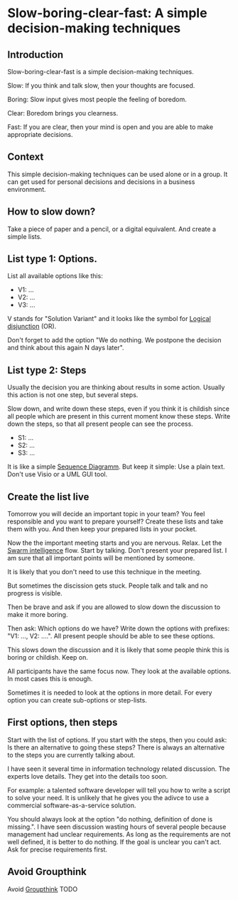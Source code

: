 # Slow-boring-clear-fast: A simple decision-making techniques

## Introduction

Slow-boring-clear-fast is a simple decision-making techniques.

Slow: If you think and talk slow, then your thoughts are focused.

Boring: Slow input gives most people the feeling of boredom.

Clear: Boredom brings you clearness.

Fast: If you are clear, then your mind is open and you are able to make appropriate decisions.

## Context

This simple decision-making techniques can be used alone or in a group. It can get used for personal decisions and decisions
in a business environment.

## How to slow down?

Take a piece of paper and a pencil, or a digital equivalent. And create a simple lists.

## List type 1: Options.

List all available options like this:

 * V1: ...
 * V2: ...
 * V3: ...
 
 V stands for "Solution Variant" and it looks like the symbol for [Logical disjunction](https://en.wikipedia.org/wiki/Logical_disjunction) (OR).
 
 Don't forget to add the option "We do nothing. We postpone the decision and think about this again N days later".
 
 
## List type 2: Steps

Usually the decision you are thinking about results in some action. Usually this action is not one step, but several steps.

Slow down, and write down these steps, even if you think it is childish since all people which are present in this
current moment know these steps. Write down the steps, so that all present people can see the process.

* S1: ...
* S2: ...
* S3: ...

It is like a simple [Sequence Diagramm](https://en.wikipedia.org/wiki/Sequence_diagram). But keep it simple: Use a plain text.
Don't use Visio or a UML GUI tool.

## Create the list **live**

Tomorrow you will decide an important topic in your team? You feel responsible and you want to prepare yourself? Create these
lists and take them with you. And then keep your prepared lists in your pocket.

Now the the important meeting starts and you are nervous. Relax. Let the
[Swarm intelligence](https://en.wikipedia.org/wiki/Swarm_intelligence) flow. Start by talking.
Don't present your prepared list. I am sure that all important points will be mentioned by someone.

It is likely that you don't need to use this technique in the meeting.

But sometimes the discission gets stuck. People talk and talk and no progress is visible.

Then be brave and ask if you are allowed to slow down the discussion to make it more boring.

Then ask: Which options do we have? Write down the options with prefixes: "V1: ..., V2: ....".
All present people should be able to see these options.

This slows down the discussion and it is likely that some people think this is boring or childish. Keep on.

All participants have the same focus now. They look at the available options. In most cases this is enough.

Sometimes it is needed to look at the options in more detail. For every option you can create sub-options or step-lists.

## First options, then steps

Start with the list of options. If you start with the steps, then you could ask: Is there an alternative to going these
steps? There is always an alternative to the steps you are currently talking about.

I have seen it several time in information technology related discussion. The experts love details. They get into the
details too soon.

For example: a talented software developer will tell you how to write a script to solve your need. It is unlikely that he
gives you the adivce to use a commercial software-as-a-service solution.

You should always look at the option "do nothing, definition of done is missing.". I have seen discussion wasting hours of several people because management 
had unclear requirements. As long as the requirements are not well defined, it is better to do nothing. 
If the goal is unclear you can't act. Ask for precise requirements first.



## Avoid Groupthink

Avoid [Groupthink](https://en.wikipedia.org/wiki/Groupthink#Prevention) TODO




